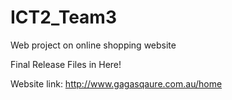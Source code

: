 # ICT2_Team3

Web project on online shopping website

Final Release Files in Here!


Website link: http://www.gagasqaure.com.au/home
